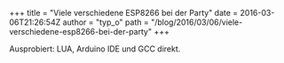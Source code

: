 +++
title = "Viele verschiedene ESP8266 bei der Party"
date = 2016-03-06T21:26:54Z
author = "typ_o"
path = "/blog/2016/03/06/viele-verschiedene-esp8266-bei-der-party"
+++

Ausprobiert: LUA, Arduino IDE und GCC direkt.
